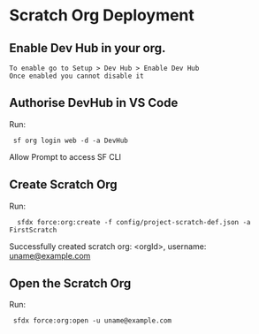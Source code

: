 # Scratch Org Deployment

## Enable Dev Hub in your org.
    To enable go to Setup > Dev Hub > Enable Dev Hub
    Once enabled you cannot disable it
## Authorise DevHub in VS Code
Run:

     sf org login web -d -a DevHub
 
 Allow Prompt to access SF CLI

## Create Scratch Org
Run:

      sfdx force:org:create -f config/project-scratch-def.json -a FirstScratch
 
 Successfully created scratch org: \<orgId\>, username: uname@example.com

 ## Open the Scratch Org
 Run:
 
     sfdx force:org:open -u uname@example.com
